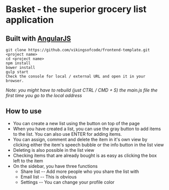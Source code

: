 # Basket - the superior grocery list application

## Built with [AngularJS](http://angularjs.com)
```
git clone https://github.com/vikingsofcode/frontend-template.git <project name>
cd <project name>
npm install
bower install
gulp start
Check the console for local / external URL and open it in your browser.
```

*Note: you might have to rebuild (just CTRL / CMD + S) the main.js file the first time you go to the local address*

## How to use
* You can create a new list using the button on top of the page
* When you have created a list, you can use the gray button to add items to the list. You can also use ENTER for adding items.
* You can assign, comment and delete the item in it's own view by clicking either the item's speech bubble or the info button in the list view
* Deleting is also possible in the list view
* Checking items that are already bought is as easy as clicking the box left to the item
* On the sidebar, you have three functions
  - Share list
  -- Add more people who you share the list with
  - Email list
  -- This is obvious
  - Settings
  -- You can change your profile color



